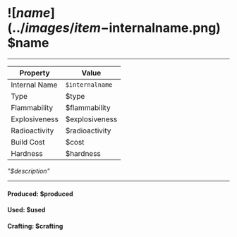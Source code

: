 # ![$name](../images/item-$internalname.png) $name 

---

| Property      | Value |
| ----------- | ----------- |
|Internal Name|`$internalname`|
|Type|$type|
|Flammability|$flammability|
|Explosiveness|$explosiveness|
|Radioactivity|$radioactivity|
|Build Cost|$cost|
|Hardness|$hardness|

*"$description"*

--- 

#### Produced: $produced

#### Used: $used

#### Crafting: $crafting
